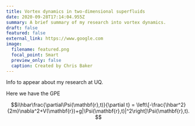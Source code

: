 ```yaml
---
title: Vortex dynamics in two-dimensional superfluids
date: 2020-09-28T17:14:04.955Z
summary: A brief summary of my research into vortex dynamics.
draft: false
featured: false
external_link: https://www.google.com
image:
  filename: featured.png
  focal_point: Smart
  preview_only: false
  caption: Created by Chris Baker
---
```

Info to appear about my research at UQ.

Here we have the GPE

$$i\hbar\frac{\partial\Psi(\mathbf{r},t)}{\partial t} = \left\[-\frac{\hbar^2}{2m}\nabla^2+V(\mathbf{r})+g|\Psi(\mathbf{r},t)|^2\right]\Psi(\mathbf{r},t).$$